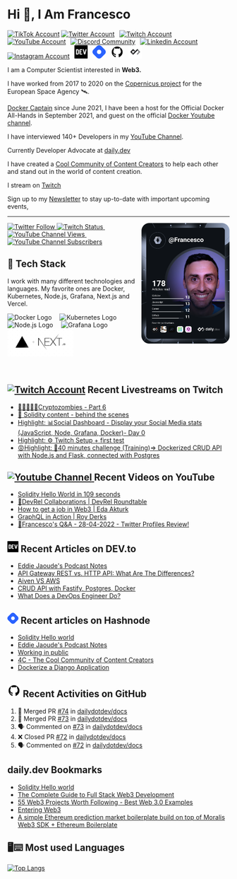 # Hi 👋, I Am Francesco


<!-- Actual text -->
<a href="https://www.tiktok.com/@francesco.ciulla"><img src="https://cdn.worldvectorlogo.com/logos/tiktok-logo.svg" title="TikTok" alt="TikTok Account" width="38"/></a> 
<a href="https://twitter.com/FrancescoCiull4"><img src="https://cdn.worldvectorlogo.com/logos/twitter-6.svg" title="Twitter" alt="Twitter Account" width="40"/></a> 
&ensp;<a href="https://www.twitch.tv/francesco_ciulla"><img src="https://cdn.worldvectorlogo.com/logos/twitch-logo-2019.svg" title="Twitch" alt="Twitch Account" width="60"/></a> 
&ensp;<a href="https://www.youtube.com/c/FrancescoCiulla"><img src="https://cdn.worldvectorlogo.com/logos/youtube-icon.svg" title="YouTube" alt="YouTube Account" width="40"/></a>
&ensp;<a href="https://discord.com/invite/cRjhjFRRre"><img src="https://cdn.worldvectorlogo.com/logos/discord-6.svg" title="Discord" alt="Discord Community" width="40"/></a> 
&ensp;<a href="https://www.linkedin.com/in/francesco-ciulla-roma/"><img src="https://cdn.worldvectorlogo.com/logos/linkedin-icon-2.svg" title="Linkedin" alt="Linkedin Account" width="30"/></a> 
&ensp;<a href="https://www.instagram.com/francescociullaroma"><img src="https://cdn.worldvectorlogo.com/logos/instagram-5.svg" title="Instagram" alt="Instagram Account" width="30"/></a> 
&ensp;<a href="https://dev.to/francescoxx"><img src="https://github.com/FrancescoXX/FrancescoXX/blob/main/dev-black.png" title="DEV" alt="DEVto Blog" width="30"/></a>
&ensp;<a href="https://blog.francescociulla.com/"><img src="https://github.com/FrancescoXX/FrancescoXX/blob/main/CDyAuTy75.png" title="Hashnode" alt="Hashnode blog" width="30"/></a>
&ensp;<a href="https://github.com/FrancescoXX"><img src="https://github.com/FrancescoXX/FrancescoXX/blob/main/untitled-2_5.png" title="GitHub" alt="GitHub" width="30"/></a>
&ensp;<a href="https://app.daily.dev/Francesco"><img src="https://github.com/FrancescoXX/FrancescoXX/blob/main/App%20Icon%20-%20Black.png" title="daily.dev" alt="daily.devGitHub" width="30"/></a>
<br>

I am a Computer Scientist interested in **Web3.**

I have worked from 2017 to 2020 on the [Copernicus project](https://en.wikipedia.org/wiki/Copernicus_Programme) for the European Space Agency 🛰.

[Docker Captain](https://www.docker.com/captains/francesco-ciulla) since June 2021, I have been a host for the Official Docker All-Hands in September 2021, and guest on the official [Docker Youtube channel](https://youtu.be/QFl0EFGr5e4).

I have interviewed 140+ Developers in my [YouTube Channel](https://youtu.be/Wh6r6xHPEIg). 

Currently Developer Advocate at [daily.dev](https://daily.dev) 

I have created a [Cool Community of Content Creators](https://discord.com/invite/cRjhjFRRre) to help each other and stand out in the world of content creation.

I stream on <a href="https://www.twitch.tv/francesco_ciulla">Twitch</a> 

Sign up to my [Newsletter](https://blog.francescociulla.com/newsletter) to stay up-to-date with important upcoming events, 

___

<a href="https://app.daily.dev/Francesco"><img align='right' src="https://github.com/FrancescoXX/FrancescoXX/blob/main/devcard.svg" width="200" alt="Francesco Ciulla's Dev Card"/></a>

<a href="https://twitter.com/FrancescoCiull4"><img alt="Twitter Follow" src="https://img.shields.io/twitter/follow/FrancescoCiull4?label=Twitter&style=for-the-badge&logo=twitter&color=1DA1F2"> </a><a href="https://www.twitch.tv/francesco_ciulla"><img alt="Twitch Status" src="https://img.shields.io/twitch/status/francesco_ciulla?style=for-the-badge&logo=twitch&color=8a43f2">&nbsp;<a href="https://www.youtube.com/channel/UCBRxDSTfr2aJVODDh4WG_7g"><img alt="YouTube Channel Views" src="https://img.shields.io/youtube/channel/views/UCBRxDSTfr2aJVODDh4WG_7g?style=for-the-badge&logo=youtube&label=YOUTUBE VIEWS">&nbsp;<img alt="YouTube Channel Subscribers" src="https://img.shields.io/youtube/channel/subscribers/UCBRxDSTfr2aJVODDh4WG_7g?style=for-the-badge&logo=youtube&label=YOUTUBE"></a>

## 🥞 Tech Stack
 
I work with many different technologies and languages. 
My favorite ones are Docker, Kubernetes, Node.js, Grafana, Next.js and Vercel.
 
<img src="https://cdn.worldvectorlogo.com/logos/docker.svg" title="Docker" alt="Docker Logo" width="80"/>&emsp;
<img src="https://cdn.worldvectorlogo.com/logos/kubernets.svg" title="Kubernetes" alt="Kubernetes Logo" width="65"/>&emsp;
<img src="https://cdn.worldvectorlogo.com/logos/nodejs-1.svg" title="Node.js" alt="Node.js Logo" width="100"/>&emsp;
<img src="https://cdn.worldvectorlogo.com/logos/grafana.svg" title="Grafana Logo" alt="Grafana Logo" width="60"/>&emsp;
<img src="https://github.com/FrancescoXX/FrancescoXX/blob/main/lr4rm1p2pcezmxqs5dqk.png" title="Next.js Logo" alt="Next.js Grafana Logo" width="150"/>&emsp;

 <br>
 
## <a href="https://www.twitch.tv/francesco_ciulla"><img src="https://cdn.worldvectorlogo.com/logos/twitch-logo-2019.svg" title="Twitch" alt="Twitch Account" width="50"/></a> Recent Livestreams on Twitch
<!-- TWITCH-VIDEOS-LIST:START -->
- [🧟‍♀️🧟‍♂️🧟Cryptozombies - Part 6](https://www.twitch.tv/videos/1457832104)
- [🧱 Solidity content - behind the scenes](https://www.twitch.tv/videos/1450920387)
- [Highlight: 📊Social Dashboard - Display your Social Media stats &lpar;JavaScript, Node, Grafana, Docker&rpar;- Day 0](https://www.twitch.tv/videos/1203102356)
- [Highlight: ⚙ Twitch Setup + first test](https://www.twitch.tv/videos/1202601592)
- [😡Highlight: 🐳40 minutes challenge &lpar;Training&rpar;=&gt; Dockerized CRUD API with Node.js and Flask, connected with Postgres](https://www.twitch.tv/videos/1195232383)
<!-- TWITCH-VIDEOS-LIST:END -->
 
## <a href="https://www.youtube.com/channel/UCBRxDSTfr2aJVODDh4WG_7g"><img src="https://cdn.worldvectorlogo.com/logos/youtube-icon.svg" title="YouTube ChannelDocker" alt="Youtube Channel" width="30"/> </a>Recent Videos on YouTube
 
<!-- YOUTUBE-VIDEOS-LIST:START -->
- [Solidity Hello World in 109 seconds](https://www.youtube.com/watch?v=MC5HC6GOr-w)
- [🥑DevRel Collaborations | DevRel Roundtable](https://www.youtube.com/watch?v=7iXrBbyBss4)
- [How to get a job in Web3 | Eda Akturk](https://www.youtube.com/watch?v=J6UiyoGFOxw)
- [GraphQL in Action | Roy Derks](https://www.youtube.com/watch?v=A0QZbY2HfEM)
- [🔴Francesco&#39;s Q&amp;A - 28-04-2022 - Twitter Profiles Review!](https://www.youtube.com/watch?v=ssT2PJxYSa8)
<!-- YOUTUBE-VIDEOS-LIST:END --> 

## <a href="https://dev.to/francescoxx"><img src="https://github.com/FrancescoXX/FrancescoXX/blob/main/dev-black.png" title="DEV" alt="DEV" width="25"/></a> Recent Articles on DEV.to
 <!-- DEVTO-BLOG-LIST:START -->
- [Eddie Jaoude&#39;s Podcast Notes](https://dev.to/francescoxx/eddie-jaoudes-podcast-notes-2n3g)
- [API Gateway REST vs. HTTP API: What Are The Differences?](https://dev.to/tinystacks/api-gateway-rest-vs-http-api-what-are-the-differences-2nj)
- [Aiven VS AWS](https://dev.to/tinystacks/aiven-vs-aws-35ff)
- [CRUD API with Fastify, Postgres, Docker](https://dev.to/francescoxx/crud-api-with-fastify-postgres-docker-1df3)
- [What Does a DevOps Engineer Do?](https://dev.to/tinystacks/what-does-a-devops-engineer-do-5795)
<!-- DEVTO-BLOG-LIST:END -->
 
 
## <a href="https://blog.francescociulla.com/"><img src="https://github.com/FrancescoXX/FrancescoXX/blob/main/CDyAuTy75.png" title="Hashnode" alt="Hashnode blog" width="25"/></a> Recent articles on Hashnode

 <!-- BLOG-POST-LIST:START -->
- [Solidity Hello world](https://blog.francescociulla.com/solidity-hello-world)
- [Eddie Jaoude&#39;s Podcast Notes](https://blog.francescociulla.com/eddie-jaoudes-podcast-notes)
- [Working in public](https://blog.francescociulla.com/working-in-public)
- [4C - The Cool Community of Content Creators](https://blog.francescociulla.com/4c-the-cool-community-of-content-creators)
- [Dockerize a Django Application](https://blog.francescociulla.com/docker-django-1)
<!-- BLOG-POST-LIST:END -->
 
 
## <a href="https://github.com/FrancescoXX"><img src="https://github.com/FrancescoXX/FrancescoXX/blob/main/untitled-2_5.png" title="GitHub" alt="GitHub" width="30"/></a> Recent Activities on GitHub

<!--START_SECTION:activity-->
1. 🎉 Merged PR [#74](https://github.com/dailydotdev/docs/pull/74) in [dailydotdev/docs](https://github.com/dailydotdev/docs)
2. 🎉 Merged PR [#73](https://github.com/dailydotdev/docs/pull/73) in [dailydotdev/docs](https://github.com/dailydotdev/docs)
3. 🗣 Commented on [#73](https://github.com/dailydotdev/docs/issues/73) in [dailydotdev/docs](https://github.com/dailydotdev/docs)
4. ❌ Closed PR [#72](https://github.com/dailydotdev/docs/pull/72) in [dailydotdev/docs](https://github.com/dailydotdev/docs)
5. 🗣 Commented on [#72](https://github.com/dailydotdev/docs/issues/72) in [dailydotdev/docs](https://github.com/dailydotdev/docs)
<!--END_SECTION:activity-->

## daily.dev Bookmarks 
 
<!-- BOOKMARKS-LIST:START -->
- [Solidity Hello world](https://app.daily.dev/posts/9SD2pfrqB?utm_source=rss&utm_medium=bookmarks&utm_campaign=QgTYreBqt)
- [The Complete Guide to Full Stack Web3 Development](https://app.daily.dev/posts/WcaeztDPx?utm_source=rss&utm_medium=bookmarks&utm_campaign=QgTYreBqt)
- [55 Web3 Projects Worth Following - Best Web 3.0 Examples](https://app.daily.dev/posts/jz4B3m4CV?utm_source=rss&utm_medium=bookmarks&utm_campaign=QgTYreBqt)
- [Entering Web3](https://app.daily.dev/posts/b1QA4swN6?utm_source=rss&utm_medium=bookmarks&utm_campaign=QgTYreBqt)
- [A simple Ethereum prediction market boilerplate build on top of Moralis Web3 SDK + Ethereum Boilerplate](https://app.daily.dev/posts/UgszDss2n?utm_source=rss&utm_medium=bookmarks&utm_campaign=QgTYreBqt)
<!-- BOOKMARKS-LIST:END -->
 
## 🖥⌨ Most used Languages 
 
[![Top Langs](https://github-readme-stats.vercel.app/api/top-langs/?username=FrancescoXX&layout=compact&theme=tokyonight)](https://github.com/anuraghazra/github-readme-stats)

